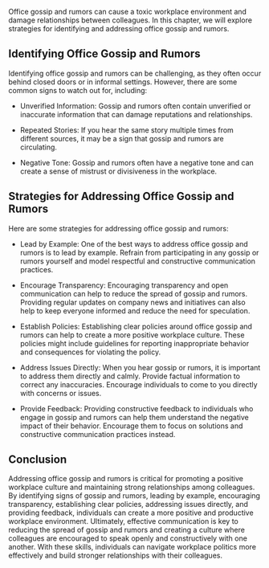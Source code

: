 
Office gossip and rumors can cause a toxic workplace environment and damage relationships between colleagues. In this chapter, we will explore strategies for identifying and addressing office gossip and rumors.

Identifying Office Gossip and Rumors
------------------------------------

Identifying office gossip and rumors can be challenging, as they often occur behind closed doors or in informal settings. However, there are some common signs to watch out for, including:

* Unverified Information: Gossip and rumors often contain unverified or inaccurate information that can damage reputations and relationships.

* Repeated Stories: If you hear the same story multiple times from different sources, it may be a sign that gossip and rumors are circulating.

* Negative Tone: Gossip and rumors often have a negative tone and can create a sense of mistrust or divisiveness in the workplace.

Strategies for Addressing Office Gossip and Rumors
--------------------------------------------------

Here are some strategies for addressing office gossip and rumors:

* Lead by Example: One of the best ways to address office gossip and rumors is to lead by example. Refrain from participating in any gossip or rumors yourself and model respectful and constructive communication practices.

* Encourage Transparency: Encouraging transparency and open communication can help to reduce the spread of gossip and rumors. Providing regular updates on company news and initiatives can also help to keep everyone informed and reduce the need for speculation.

* Establish Policies: Establishing clear policies around office gossip and rumors can help to create a more positive workplace culture. These policies might include guidelines for reporting inappropriate behavior and consequences for violating the policy.

* Address Issues Directly: When you hear gossip or rumors, it is important to address them directly and calmly. Provide factual information to correct any inaccuracies. Encourage individuals to come to you directly with concerns or issues.

* Provide Feedback: Providing constructive feedback to individuals who engage in gossip and rumors can help them understand the negative impact of their behavior. Encourage them to focus on solutions and constructive communication practices instead.

Conclusion
----------

Addressing office gossip and rumors is critical for promoting a positive workplace culture and maintaining strong relationships among colleagues. By identifying signs of gossip and rumors, leading by example, encouraging transparency, establishing clear policies, addressing issues directly, and providing feedback, individuals can create a more positive and productive workplace environment. Ultimately, effective communication is key to reducing the spread of gossip and rumors and creating a culture where colleagues are encouraged to speak openly and constructively with one another. With these skills, individuals can navigate workplace politics more effectively and build stronger relationships with their colleagues.
